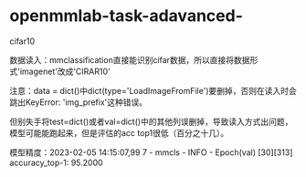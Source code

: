 # openmmlab-task-adavanced-
cifar10

数据读入：mmclassification直接能识别cifar数据，所以直接将数据形式'imagenet'改成'CIRAR10'

注意：data = dict()中dict(type='LoadImageFromFile')要删掉，否则在读入时会跳出KeyError: 'img_prefix'这种错误。

但别失手将test=dict()或者val=dict()中的其他列误删掉，导致读入方式出问题，模型可能能跑起来，但是评估的acc top1很低（百分之十几）。

模型精度：2023-02-05 14:15:07,99
7 - mmcls - INFO - Epoch(val) [30][313] accuracy_top-1: 95.2000
